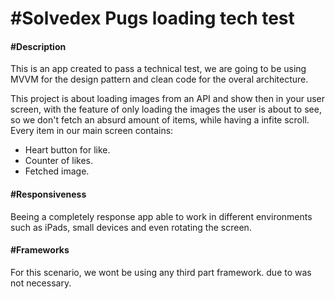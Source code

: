 <H1>#Solvedex Pugs loading tech test</H1>

<H4>#Description</H4>
This is an app created to pass a technical test, we are going to be using MVVM for the design pattern and clean code for the overal architecture.

This project is about loading images from an API and show then in your user screen, with the feature of only loading the images the user is about to see, so we don't fetch an absurd amount of items, while having a infite scroll.
Every item in our main screen contains:

- Heart button for like.
- Counter of likes.
- Fetched image.

<H4>#Responsiveness</H4>
Beeing a completely response app able to work in different environments such as iPads, small devices and even rotating the screen.

<H4>#Frameworks</H4>
For this scenario, we wont be using any third part framework. due to was not necessary.
  

